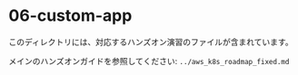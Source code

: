 # 06-custom-app

このディレクトリには、対応するハンズオン演習のファイルが含まれています。

メインのハンズオンガイドを参照してください: `../aws_k8s_roadmap_fixed.md`
